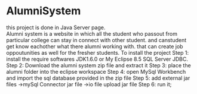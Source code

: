 # AlumniSystem
this project is done in Java Server page.</br>
Alumni system is a website in which all the student who passout from particular college can stay in connect with other student.
and canstudent get know eachother what there alumni working with. that can create job oppoutunities as  well for the fresher students.
To install the project
Step 1: install the require softwares
    JDK1.6.0 or My Eclipse 8.5
    SQL Server JDBC.
Step 2: Download the alumni system zip file and extract it
Step 3: place the alumni folder into the eclipse workspace
Step 4: open MySql Workbench and import the sql database provided in the zip file
Step 5: add external jar files 
        ->mySql Connector jar file
        ->io file upload jar file
Step 6: run it;
